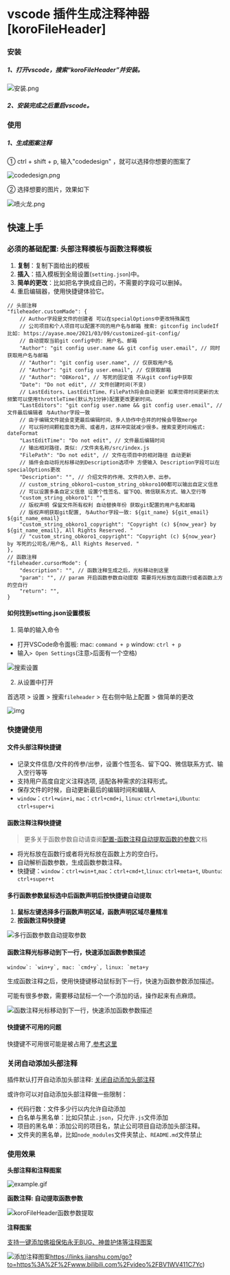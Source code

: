 # vscode 插件生成注释神器[koroFileHeader]

### 安装

##### 1、打开vscode，搜索“koroFileHeader”并安装。

![安装.png](https:////upload-images.jianshu.io/upload_images/8629008-699cc28ffa3cb933.png?imageMogr2/auto-orient/strip|imageView2/2/w/1200/format/webp)



##### 2、安装完成之后重启vscode。



### 使用

##### 1、生成图案注释

① ctrl + shift + p, 输入"codedesign" ，就可以选择你想要的图案了

![codedesign.png](https:////upload-images.jianshu.io/upload_images/8629008-24ebdd356b7dd3c0.png?imageMogr2/auto-orient/strip|imageView2/2/w/867/format/webp)

② 选择想要的图片，效果如下

![喷火龙.png](https:////upload-images.jianshu.io/upload_images/8629008-ea07dc5bd832c68c.png?imageMogr2/auto-orient/strip|imageView2/2/w/798/format/webp)



## 快速上手

### 必须的基础配置: 头部注释模板与函数注释模板

1. **复制**：复制下面给出的模板
2. **插入**：插入模板到全局设置(`setting.json`)中。
3. **简单的更改**：比如把名字换成自己的，不需要的字段可以删掉。
4. 重启编辑器，使用快捷键体验它。

```
// 头部注释
"fileheader.customMade": {
    // Author字段是文件的创建者 可以在specialOptions中更改特殊属性
    // 公司项目和个人项目可以配置不同的用户名与邮箱 搜索: gitconfig includeIf  比如: https://ayase.moe/2021/03/09/customized-git-config/
    // 自动提取当前git config中的: 用户名、邮箱
    "Author": "git config user.name && git config user.email", // 同时获取用户名与邮箱
    // "Author": "git config user.name", // 仅获取用户名
    // "Author": "git config user.email", // 仅获取邮箱
    // "Author": "OBKoro1", // 写死的固定值 不从git config中获取
    "Date": "Do not edit", // 文件创建时间(不变)
    // LastEditors、LastEditTime、FilePath将会自动更新 如果觉得时间更新的太频繁可以使用throttleTime(默认为1分钟)配置更改更新时间。
    "LastEditors": "git config user.name && git config user.email", // 文件最后编辑者 与Author字段一致
    // 由于编辑文件就会变更最后编辑时间，多人协作中合并的时候会导致merge
    // 可以将时间颗粒度改为周、或者月，这样冲突就减少很多。搜索变更时间格式: dateFormat
    "LastEditTime": "Do not edit", // 文件最后编辑时间
    // 输出相对路径，类似: /文件夹名称/src/index.js
    "FilePath": "Do not edit", // 文件在项目中的相对路径 自动更新
    // 插件会自动将光标移动到Description选项中 方便输入 Description字段可以在specialOptions更改
    "Description": "", // 介绍文件的作用、文件的入参、出参。
    // custom_string_obkoro1~custom_string_obkoro100都可以输出自定义信息
    // 可以设置多条自定义信息 设置个性签名、留下QQ、微信联系方式、输入空行等
    "custom_string_obkoro1": "", 
    // 版权声明 保留文件所有权利 自动替换年份 获取git配置的用户名和邮箱
    // 版权声明获取git配置, 与Author字段一致: ${git_name} ${git_email} ${git_name_email}
    "custom_string_obkoro1_copyright": "Copyright (c) ${now_year} by ${git_name_email}, All Rights Reserved. "
    // "custom_string_obkoro1_copyright": "Copyright (c) ${now_year} by 写死的公司名/用户名, All Rights Reserved. "
},
// 函数注释
"fileheader.cursorMode": {
    "description": "", // 函数注释生成之后，光标移动到这里
    "param": "", // param 开启函数参数自动提取 需要将光标放在函数行或者函数上方的空白行
    "return": "",
}
```

#### 如何找到setting.json设置模板

1. 简单的输入命令

- 打开VSCode命令面板: mac: `command + p` window: `ctrl + p`
- 输入`> Open Settings`(注意`>`后面有一个空格)

![搜索设置](https://github.com/OBKoro1/koro1FileHeader/raw/dev/images/docs/command-setting.jpg?raw=true)

2. 从设置中打开

首选项 > 设置 > 搜索`fileheader` > 在右侧中贴上配置 > 做简单的更改

![img](https://camo.githubusercontent.com/ce756f335029dbac485630ed556637c6c8329e0eb95803d8a5e4831e80a06c69/687474703a2f2f7777312e73696e61696d672e636e2f6c617267652f303035593472436f67793166786130667276776f776a333130733069756a77742e6a7067)

### 快捷键使用

#### 文件头部注释快捷键

- 记录文件信息/文件的传参/出参，设置个性签名、留下QQ、微信联系方式、输入空行等等
- 支持用户高度自定义注释选项, 适配各种需求的注释形式。
- 保存文件的时候，自动更新最后的编辑时间和编辑人
- `window`：`ctrl+win+i`, `mac`：`ctrl+cmd+i`, `linux`: `ctrl+meta+i`,`Ubuntu`: `ctrl+super+i`

#### 函数注释注释快捷键

> 更多关于函数参数自动请查阅[配置-函数注释自动提取函数的参数](https://github.com/OBKoro1/koro1FileHeader/wiki/配置#函数注释自动提取函数的参数)文档

- 将光标放在函数行或者将光标放在函数上方的空白行。
- 自动解析函数参数，生成函数参数注释。
- 快捷键：`window`：`ctrl+win+t`,`mac`：`ctrl+cmd+t`,`linux`: `ctrl+meta+t`, `Ubuntu`: `ctrl+super+t`

#### 多行函数参数鼠标选中后函数声明后按快捷键自动提取

1. **鼠标左键选择多行函数声明区域，函数声明区域尽量精准**
2. **按函数注释快捷键**

![多行函数参数自动提取参数](https://github.com/OBKoro1/koro1FileHeader/raw/dev/images/docs/multiLineParamsCreate.gif?raw=true)

#### 函数注释光标移动到下一行，快速添加函数参数描述

```
window`: `win+y`, mac: `cmd+y`, linux: `meta+y
```

生成函数注释之后，使用快捷键移动鼠标到下一行，快速为函数参数添加描述。

可能有很多参数，需要移动鼠标一个一个添加的话，操作起来有点麻烦。

![函数注释光标移动到下一行，快速添加函数参数描述](https://github.com/OBKoro1/koro1FileHeader/raw/dev/images/docs/param-description.gif?raw=true)

#### 快捷键不可用的问题

快捷键不可用很可能是被占用了,[参考这里](https://github.com/OBKoro1/koro1FileHeader/issues/5)

### 关闭自动添加头部注释

插件默认打开自动添加头部注释: [关闭自动添加头部注释](https://github.com/OBKoro1/koro1FileHeader/wiki/配置#2-自动添加文件头部注释)

或许你可以对自动添加头部注释做一些限制：

- 代码行数：文件多少行以内允许自动添加
- 白名单与黑名单：比如只禁止`.json`，只允许`.js`文件添加
- 项目的黑名单：添加公司的项目名，禁止公司项目自动添加头部注释。
- 文件夹的黑名单，比如`node_modules`文件夹禁止、`README.md`文件禁止

### 使用效果

**头部注释和注释图案**

![example.gif](https://raw.githubusercontent.com/OBKoro1/koro1FileHeader/master/images/example.gif)

**函数注释: 自动提取函数参数**

![koroFileHeader函数参数提取](https://github.com/OBKoro1/koro1FileHeader/raw/master/images/function-params.gif?raw=true)

**注释图案**

[支持一键添加佛祖保佑永无BUG、神兽护体等注释图案](https://github.com/OBKoro1/koro1FileHeader/wiki/佛祖保佑永无BUG、神兽护体、注释图案)

![添加注释图案](https://github.com/OBKoro1/koro1FileHeader/raw/master/images/codeDesign.gif?raw=true)https://links.jianshu.com/go?to=https%3A%2F%2Fwww.bilibili.com%2Fvideo%2FBV1WV411C7Yc)